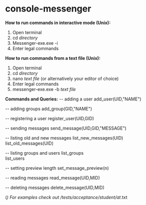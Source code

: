 # console-messenger

<b>How to run commands in interactive mode (Unix):</b>
1. Open terminal 
2. cd *directory*
3. Messenger-exe.exe -i
4. Enter legal commands 


<b>How to run commands from a text file (Unix):</b>
1. Open terminal 
2. cd *directory*
4. nano *text file* (or alternatively your editor of choice) 
5. Enter legal commands 
3. messenger-exe.exe -b *text file*

<b>Commands and Queries:</b>
-- adding a user
add_user(UID,"NAME")

-- adding groups
add_group(GID,"NAME")

-- registering a user
register_user(UID,GID)

-- sending messages 
send_message(UID,GID,"MESSAGE")

-- listing old and new messages
list_new_messages(UID)
list_old_messages(UID)

-- listing groups and users 
list_groups				
list_users

-- setting preview length 
set_message_preview(n)

-- reading messages
read_message(UID,MID)

-- deleting messages 
delete_message(UID,MID)

(*) For examples check out /tests/acceptance/student/at*.txt
